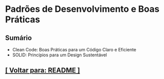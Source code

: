 # Padrões de Desenvolvimento e Boas Práticas

## Sumário

- Clean Code: Boas Práticas para um Código Claro e Eficiente
- SOLID: Princípios para um Design Sustentável

## [[ Voltar para: README ]](../README.md#padroes-desenvolvimento-boas-praticas)